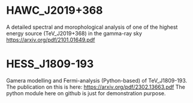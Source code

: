 # HAWC_J2019+368
A detailed spectral and morophological analysis of one of the highest energy source (TeV_J2019+368) in the gamma-ray sky https://arxiv.org/pdf/2101.01649.pdf

# HESS_J1809-193
Gamera modelling and Fermi-analysis (Python-based) of TeV_J1809-193. The publication on this is here: https://arxiv.org/pdf/2302.13663.pdf
The python module here on github is just for demonstration purpose.

